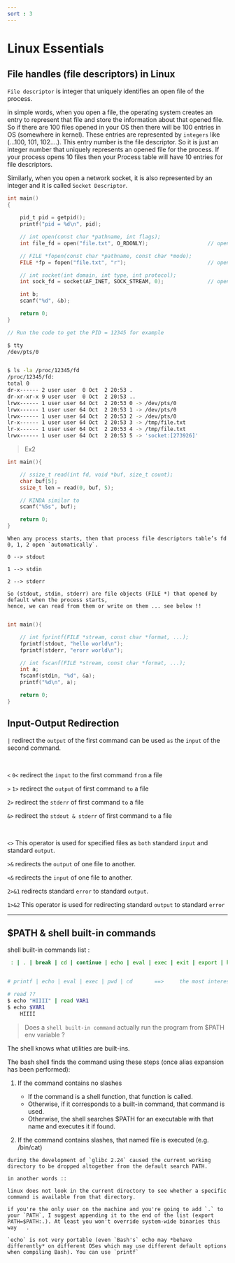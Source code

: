 ```yaml
---
sort : 3
---
```


# Linux Essentials



## File handles (file descriptors) in Linux
`File descriptor` is integer that uniquely identifies an open file of the process.

in simple words, when you open a file, the operating system creates an entry to represent that file and store the information about that opened file. So if there are 100 files opened in your OS then there will be 100 entries in OS (somewhere in kernel). These entries are represented by `integers` like (...100, 101, 102....). This entry number is the file descriptor. So it is just an integer number that uniquely represents an opened file for the process. If your process opens 10 files then your Process table will have 10 entries for file descriptors.

Similarly, when you open a network socket, it is also represented by an integer and it is called `Socket Descriptor`.

```c
int main()
{
	
	pid_t pid = getpid();
	printf("pid = %d\n", pid);	

	// int open(const char *pathname, int flags);
	int file_fd = open("file.txt", O_RDONLY);                   // open file        file_fd = 3 

	// FILE *fopen(const char *pathname, const char *mode); 
	FILE *fp = fopen("file.txt", "r");                          // open file        file_fd = 4 

	// int socket(int domain, int type, int protocol);
	int sock_fd = socket(AF_INET, SOCK_STREAM, 0);              // open socket      sock_fd = 5 

	int b; 
	scanf("%d", &b);

	return 0;
}

// Run the code to get the PID = 12345 for example
```

```bash
$ tty
/dev/pts/0


$ ls -la /proc/12345/fd
/proc/12345/fd:
total 0
dr-x------ 2 user user  0 Oct  2 20:53 .
dr-xr-xr-x 9 user user  0 Oct  2 20:53 ..
lrwx------ 1 user user 64 Oct  2 20:53 0 -> /dev/pts/0
lrwx------ 1 user user 64 Oct  2 20:53 1 -> /dev/pts/0
lrwx------ 1 user user 64 Oct  2 20:53 2 -> /dev/pts/0
lr-x------ 1 user user 64 Oct  2 20:53 3 -> /tmp/file.txt
lr-x------ 1 user user 64 Oct  2 20:53 4 -> /tmp/file.txt
lrwx------ 1 user user 64 Oct  2 20:53 5 -> 'socket:[273926]'
```


> Ex2

```c
int main(){

	// ssize_t read(int fd, void *buf, size_t count);
	char buf[5];
	ssize_t len = read(0, buf, 5);

	// KINDA similar to 
	scanf("%5s", buf);

	return 0;
}
```



```note
When any process starts, then that process file descriptors table’s fd 0, 1, 2 open `automatically`.

0 --> stdout

1 --> stdin

2 --> stderr

So (stdout, stdin, stderr) are file objects (FILE *) that opened by default when the process starts,
hence, we can read from them or write on them ... see below !! 
```

```c

int main(){

	// int fprintf(FILE *stream, const char *format, ...);
	fprintf(stdout, "hello world\n");
	fprintf(stderr, "erorr world\n");

	// int fscanf(FILE *stream, const char *format, ...);
	int a;
	fscanf(stdin, "%d", &a);
	printf("%d\n", a);

	return 0;
}
```


## Input-Output Redirection

`|`         redirect the `output` of the first command can be used `as` the `input` of the second command.

<br>

`<` `0<`    redirect the `input` to the first command `from` a file

`>` `1>`    redirect the `output` of first command `to` a file

`2>`        redirect the `stderr` of first command `to` a file

`&>`        redirect the `stdout & stderr` of first command `to` a file

<br>

`<>` 	    This operator is used for specified files as `both` standard `input` and standard `output`.

`>&`	    redirects the `output` of one file to another.

`<&` 	    redirects the `input` of one file to another.

`2>&1` 	    redirects standard `error` to standard `output`.

`1>&2` 	    This operator is used for redirecting standard `output` to standard `error`






---






## $PATH & shell built-in commands


shell built-in commands list : 
```bash
 : | . | break | cd | continue | echo | eval | exec | exit | export | hash | pwd | read | readonly | return | set | shift | test | times | trap | type | ulimit | umask | unset | wait | printf


# printf | echo | eval | exec | pwd | cd       ==>     the most interesting 

# read ??
$ echo "HIIII" | read VAR1
$ echo $VAR1              
	HIIII

```

> Does a `shell built-in command` actually run the program from $PATH env variable ?

The shell knows what utilities are built-ins.

The bash shell finds the command using these steps (once alias expansion has been performed):

1. If the command contains no slashes
	* If the command is a shell function, that function is called.
	* Otherwise, if it corresponds to a built-in command, that command is used.
	* Otherwise, the shell searches $PATH for an executable with that name and executes it if found.

2. If the command contains slashes, that named file is executed	(e.g.  /bin/cat)


```note
during the development of `glibc 2.24` caused the current working directory to be dropped altogether from the default search PATH.

in another words :: 

linux does not look in the current directory to see whether a specific command is available from that directory.
```

```tip
if you're the only user on the machine and you're going to add `.` to your `PATH`, I suggest appending it to the end of the list (export PATH=$PATH:.). At least you won't override system-wide binaries this way	.
```

```note
`echo` is not very portable (even `Bash's` echo may *behave differently* on different OSes which may use different default options when compiling Bash). You can use `printf`
```

























